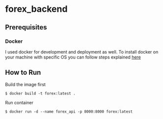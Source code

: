 # forex_backend

## Prerequisites ##

### Docker

I used docker for development and deployment as well. To install docker on your machine with specific OS you can follow steps explained [here](https://docs.docker.com/install/)

## How to Run

Build the image first

```
$ docker build -t forex:latest .
```

Run container

```
$ docker run -d --name forex_api -p 8000:8000 forex:latest
```
